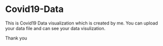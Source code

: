 # Covid19-Data

This is Covid19 Data visualization which is created by me. You can upload your data file and can see your data visulization.

Thank you
